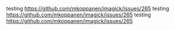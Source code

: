 testing https://github.com/mkoppanen/imagick/issues/265
testing https://github.com/mkoppanen/imagick/issues/265
testing https://github.com/mkoppanen/imagick/issues/265
